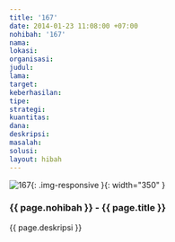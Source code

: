 ```yaml
---
title: '167'
date: 2014-01-23 11:08:00 +07:00
nohibah: '167'
nama: 
lokasi: 
organisasi: 
judul: 
lama: 
target: 
keberhasilan: 
tipe: 
strategi: 
kuantitas: 
dana: 
deskripsi: 
masalah: 
solusi: 
layout: hibah
---
```


![167](/static/img/hibahcms/167.png){: .img-responsive }{: width="350" }

### {{ page.nohibah }} - {{ page.title }}

{{ page.deskripsi }}
